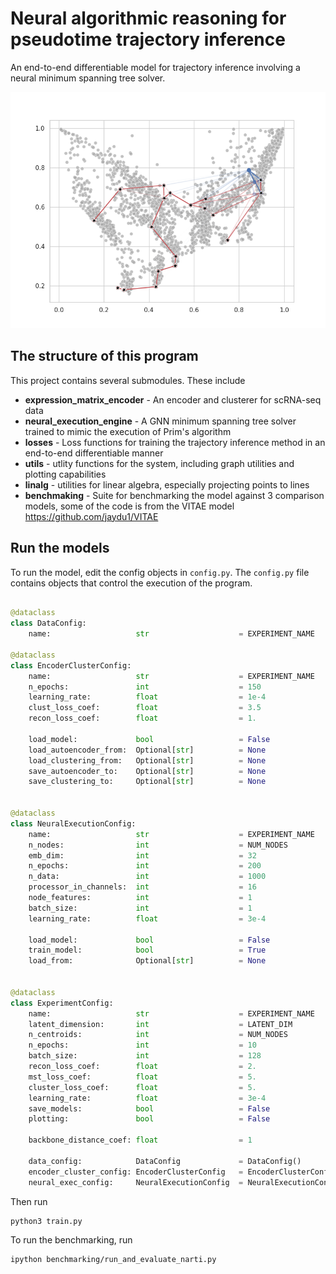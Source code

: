# Neural algorithmic reasoning for pseudotime trajectory inference

An end-to-end differentiable model for trajectory inference involving a neural minimum spanning tree solver.

![Cell projection example](./media/plot_single_cell_projection.png)



## The structure of this program

This project contains several submodules. These include
* **expression_matrix_encoder** - An encoder and clusterer for scRNA-seq data
* **neural_execution_engine** - A GNN minimum spanning tree solver trained to mimic the execution of Prim's algorithm
* **losses** - Loss functions for training the trajectory inference method in an end-to-end differentiable manner 
* **utils** - utlity functions for the system, including graph utilities and plotting capabilities
* **linalg** - utilities for linear algebra, especially projecting points to lines
* **benchmaking** - Suite for benchmarking the model against 3 comparison models, some of the code is from the VITAE model https://github.com/jaydu1/VITAE

## Run the models

To run the model, edit the config objects in `config.py`. The `config.py` file contains objects that control the execution of the program.

```py

@dataclass
class DataConfig:
    name:                   str                    = EXPERIMENT_NAME

@dataclass
class EncoderClusterConfig:
    name:                   str                    = EXPERIMENT_NAME
    n_epochs:               int                    = 150
    learning_rate:          float                  = 1e-4
    clust_loss_coef:        float                  = 3.5
    recon_loss_coef:        float                  = 1.

    load_model:             bool                   = False
    load_autoencoder_from:  Optional[str]          = None
    load_clustering_from:   Optional[str]          = None
    save_autoencoder_to:    Optional[str]          = None
    save_clustering_to:     Optional[str]          = None


@dataclass
class NeuralExecutionConfig:
    name:                   str                    = EXPERIMENT_NAME
    n_nodes:                int                    = NUM_NODES
    emb_dim:                int                    = 32
    n_epochs:               int                    = 200
    n_data:                 int                    = 1000
    processor_in_channels:  int                    = 16
    node_features:          int                    = 1
    batch_size:             int                    = 1
    learning_rate:          float                  = 3e-4
    
    load_model:             bool                   = False
    train_model:            bool                   = True
    load_from:              Optional[str]          = None


@dataclass
class ExperimentConfig:
    name:                   str                    = EXPERIMENT_NAME
    latent_dimension:       int                    = LATENT_DIM
    n_centroids:            int                    = NUM_NODES
    n_epochs:               int                    = 10
    batch_size:             int                    = 128
    recon_loss_coef:        float                  = 2.
    mst_loss_coef:          float                  = 5.
    cluster_loss_coef:      float                  = 5.
    learning_rate:          float                  = 3e-4
    save_models:            bool                   = False
    plotting:               bool                   = False

    backbone_distance_coef: float                  = 1

    data_config:            DataConfig             = DataConfig()
    encoder_cluster_config: EncoderClusterConfig   = EncoderClusterConfig()
    neural_exec_config:     NeuralExecutionConfig  = NeuralExecutionConfig()
```

Then run
```
python3 train.py
```

To run the benchmarking, run
```
ipython benchmarking/run_and_evaluate_narti.py
```

## 